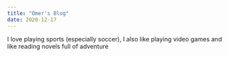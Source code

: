 ```yaml
---
title: "Omer's Blog"
date: 2020-12-17
---
```

I love playing sports (especially soccer), I also like playing video games and like reading novels full of adventure
